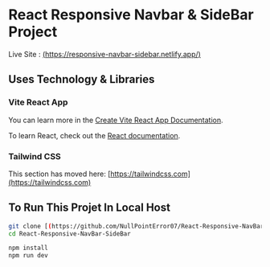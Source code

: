 # React Responsive Navbar & SideBar Project


Live Site : [(https://responsive-navbar-sidebar.netlify.app/)](https://responsive-navbar-sidebar.netlify.app/)

## Uses Technology & Libraries

### Vite React App

You can learn more in the [Create Vite React App Documentation](https://vitejs.dev/guide/).

To learn React, check out the [React documentation](https://reactjs.org/).


### Tailwind CSS

This section has moved here: [https://tailwindcss.com](https://tailwindcss.com)



## To Run This Projet In Local Host

```bash
git clone [(https://github.com/NullPointError07/React-Responsive-NavBar-SideBar)](https://github.com/NullPointError07/React-Responsive-NavBar-SideBar)
cd React-Responsive-NavBar-SideBar

npm install
npm run dev
```
